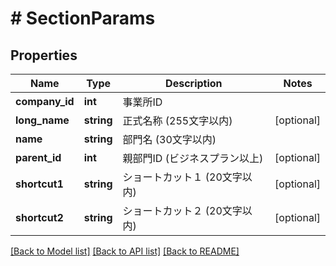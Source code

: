 # # SectionParams

## Properties

Name | Type | Description | Notes
------------ | ------------- | ------------- | -------------
**company_id** | **int** | 事業所ID |
**long_name** | **string** | 正式名称 (255文字以内) | [optional]
**name** | **string** | 部門名 (30文字以内) |
**parent_id** | **int** | 親部門ID (ビジネスプラン以上) | [optional]
**shortcut1** | **string** | ショートカット１ (20文字以内) | [optional]
**shortcut2** | **string** | ショートカット２ (20文字以内) | [optional]

[[Back to Model list]](../../README.md#models) [[Back to API list]](../../README.md#endpoints) [[Back to README]](../../README.md)

